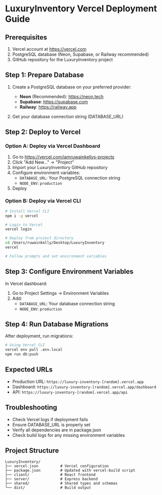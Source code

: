 # LuxuryInventory Vercel Deployment Guide

## Prerequisites
1. Vercel account at https://vercel.com
2. PostgreSQL database (Neon, Supabase, or Railway recommended)
3. GitHub repository for the LuxuryInventory project

## Step 1: Prepare Database
1. Create a PostgreSQL database on your preferred provider:
   - **Neon** (Recommended): https://neon.tech
   - **Supabase**: https://supabase.com
   - **Railway**: https://railway.app

2. Get your database connection string (DATABASE_URL)

## Step 2: Deploy to Vercel

### Option A: Deploy via Vercel Dashboard
1. Go to https://vercel.com/iamruwainkellys-projects
2. Click "Add New..." → "Project"
3. Import your LuxuryInventory GitHub repository
4. Configure environment variables:
   - `DATABASE_URL`: Your PostgreSQL connection string
   - `NODE_ENV`: `production`
5. Deploy

### Option B: Deploy via Vercel CLI
```bash
# Install Vercel CLI
npm i -g vercel

# Login to Vercel
vercel login

# Deploy from project directory
cd /Users/ruwainkelly/Desktop/LuxuryInventory
vercel

# Follow prompts and set environment variables
```

## Step 3: Configure Environment Variables
In Vercel dashboard:
1. Go to Project Settings → Environment Variables
2. Add:
   - `DATABASE_URL`: Your database connection string
   - `NODE_ENV`: `production`

## Step 4: Run Database Migrations
After deployment, run migrations:
```bash
# Using Vercel CLI
vercel env pull .env.local
npm run db:push
```

## Expected URLs
- Production URL: `https://luxury-inventory-[random].vercel.app`
- Dashboard: `https://luxury-inventory-[random].vercel.app/dashboard`
- API: `https://luxury-inventory-[random].vercel.app/api`

## Troubleshooting
- Check Vercel logs if deployment fails
- Ensure DATABASE_URL is properly set
- Verify all dependencies are in package.json
- Check build logs for any missing environment variables

## Project Structure
```
LuxuryInventory/
├── vercel.json          # Vercel configuration
├── package.json         # Updated with vercel-build script
├── client/              # React frontend
├── server/              # Express backend
├── shared/              # Shared types and schemas
└── dist/                # Build output
```
